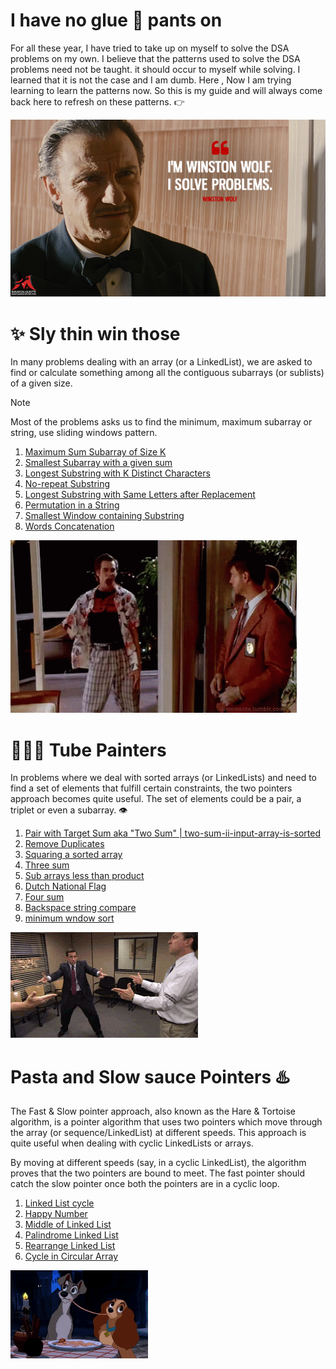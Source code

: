 # I have no glue 🤕 pants on 
For all these year, I have tried to take up on myself to solve the DSA problems on my own. I believe that the patterns used to solve the DSA problems need not be taught. it should occur to myself while solving. I learned that it is not the case and I am dumb. Here , Now I am trying learning to learn the patterns now. So this is my guide and will always come back here to refresh on these patterns. 👉


![solve_problem_gif](/img/Im-Winston-Wolf.-I-solve-problems..jpg)



# ✨ Sly thin win those 

In many problems dealing with an array (or a LinkedList), we are asked to find or calculate something among all the contiguous subarrays (or sublists) of a given size.

> [!NOTE]
> Most of the problems asks us to find the minimum, maximum subarray or string, use sliding windows pattern.
>

1. [Maximum Sum Subarray of Size K](/sly-thin-win-those/1_max-avg-sub-arr.ipynb)
2. [Smallest Subarray with a given sum](/sly-thin-win-those/2_min-sub-arr-given_sum.ipynb)
3. [Longest Substring with K Distinct Characters](/sly-thin-win-those/3_max-sub-arr-k-distinct-types.ipynb)
4. [No-repeat Substring](/sly-thin-win-those/4_max-sub-arr-only-distinct-types.ipynb)
5. [Longest Substring with Same Letters after Replacement](/sly-thin-win-those/5_max-sub-arr-only-same-type.ipynb)
6. [Permutation in a String](/sly-thin-win-those/6_anagram_of_str1_in_str2.ipynb)
7. [Smallest Window containing Substring](/sly-thin-win-those/7_min-sub-arr-containing_str1.ipynb)
8. [Words Concatenation](/sly-thin-win-those/8_substr_concat_words.ipynb)


![sliding_window_jim_carrey](/img/jim_carrey_slideing_windows.gif)

# 👩🏼‍🎨 Tube Painters  

In problems where we deal with sorted arrays (or LinkedLists) and need to find a set of elements that fulfill certain constraints, the two pointers approach becomes quite useful. The set of elements could be a pair, a triplet or even a subarray. 👁️
1. [Pair with Target Sum aka "Two Sum" | two-sum-ii-input-array-is-sorted ](./tube-painters/1_two_sum.ipynb)
2. [Remove Duplicates](./tube-painters/2_remove_duplucates.ipynb)
3. [Squaring a sorted array](./tube-painters/3_squares_of_sorted_arr.ipynb)
4. [Three sum](./tube-painters/4_three_sum.ipynb)
5. [Sub arrays less than product](./tube-painters/5_sub_arr_less_than_product.ipynb)
6. [Dutch National Flag](./tube-painters/6_dutch_national_flag.ipynb)
7. [Four sum](./tube-painters//7_four_sum.ipynb)
8. [Backspace string compare](./tube-painters/8_backspace_str_cmp.ipynb)
9. [minimum wndow sort](./tube-painters/9_min_window_sort.ipynb)

![finger_gun_office](/img/finger_gun_office.gif)

# Pasta and Slow sauce Pointers ♨️

The Fast & Slow pointer approach, also known as the Hare & Tortoise algorithm, is a pointer algorithm that uses two pointers which move through the array (or sequence/LinkedList) at different speeds. This approach is quite useful when dealing with cyclic LinkedLists or arrays.

By moving at different speeds (say, in a cyclic LinkedList), the algorithm proves that the two pointers are bound to meet. The fast pointer should catch the slow pointer once both the pointers are in a cyclic loop.

1. [Linked List cycle](./pasta-n-slow-sauce-pointers/1_linked_list_cycle.ipynb)
2. [Happy Number](./pasta-n-slow-sauce-pointers//2_happy_number.ipynb)
3. [Middle of Linked List](./pasta-n-slow-sauce-pointers//3_mid_linked_list.ipynb)
4. [Palindrome Linked List](./pasta-n-slow-sauce-pointers//4_palindrome_linked_list.ipynb)
5. [Rearrange Linked List](./pasta-n-slow-sauce-pointers//5_rearrange_linked_list.ipynb)
6. [Cycle in Circular Array](./pasta-n-slow-sauce-pointers//6_cycle_in_circular_arr.ipynb)

![pasta](/img//pasta.gif)